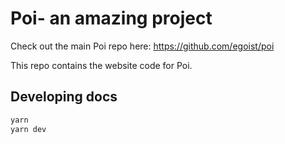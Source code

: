 # Poi- an amazing project

Check out the main Poi repo here: https://github.com/egoist/poi

This repo contains the website code for Poi.

## Developing docs

```bash
yarn 
yarn dev
```

